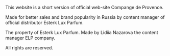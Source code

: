 This website is a short version of official web-site Compange de Provence.

Made for better sales and brand popularity in Russia by content manager of official distributor Esterk Lux Parfum.


The property of Esterk Lux Parfum.
Made by Lidiia Nazarova the content manager ELP company.

All rights are reserved.